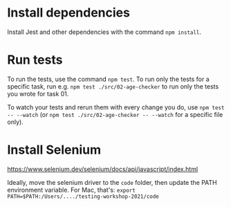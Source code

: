 # Install dependencies
Install Jest and other dependencies with the command `npm install`.

# Run tests
To run the tests, use the command `npm test`. To run only the tests for a specific task, run e.g. `npm test ./src/02-age-checker` to run only the tests you wrote for task 01.

To watch your tests and rerun them with every change you do, use `npm test -- --watch` (or `npm test ./src/02-age-checker -- --watch` for a specific file only).

# Install Selenium

https://www.selenium.dev/selenium/docs/api/javascript/index.html

Ideally, move the selenium driver to the `code` folder, then update the PATH environment variable. For Mac, that's: `export PATH=$PATH:/Users/..../testing-workshop-2021/code`